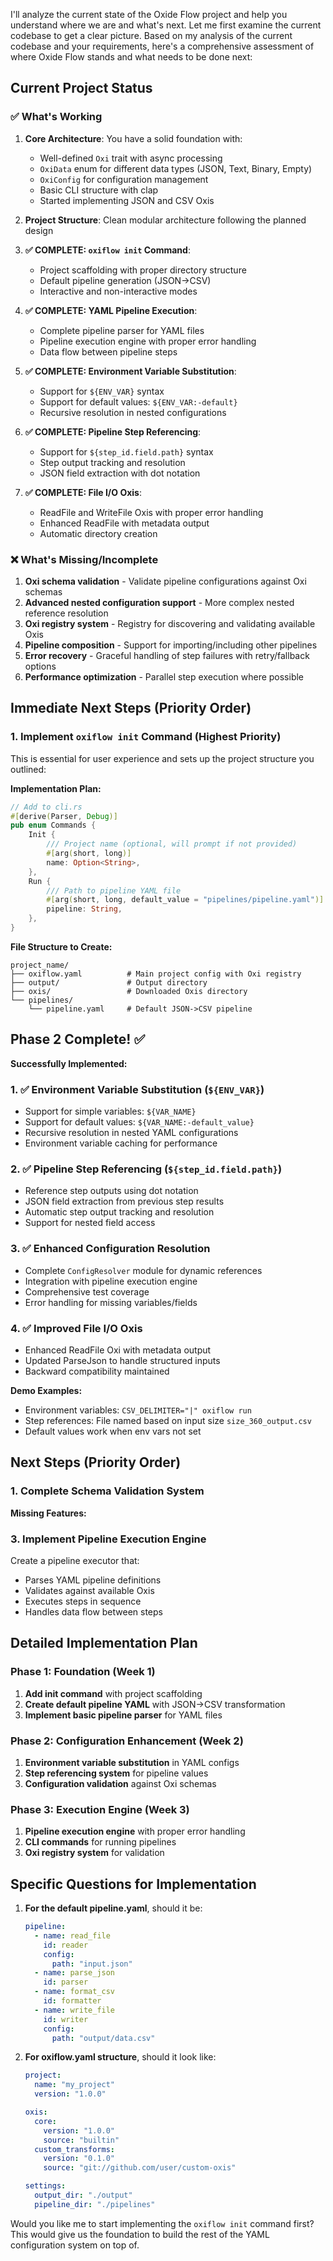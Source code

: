 I'll analyze the current state of the Oxide Flow project and help you understand where we are and what's next. Let me first examine the current codebase to get a clear picture. Based on my analysis of the current codebase and your requirements, here's a comprehensive assessment of where Oxide Flow stands and what needs to be done next:

## Current Project Status

### ✅ What's Working
1. **Core Architecture**: You have a solid foundation with:
   - Well-defined `Oxi` trait with async processing
   - `OxiData` enum for different data types (JSON, Text, Binary, Empty)
   - `OxiConfig` for configuration management
   - Basic CLI structure with clap
   - Started implementing JSON and CSV Oxis

2. **Project Structure**: Clean modular architecture following the planned design

3. **✅ COMPLETE: `oxiflow init` Command**:
   - Project scaffolding with proper directory structure
   - Default pipeline generation (JSON→CSV)
   - Interactive and non-interactive modes

4. **✅ COMPLETE: YAML Pipeline Execution**:
   - Complete pipeline parser for YAML files
   - Pipeline execution engine with proper error handling
   - Data flow between pipeline steps

5. **✅ COMPLETE: Environment Variable Substitution**:
   - Support for `${ENV_VAR}` syntax
   - Support for default values: `${ENV_VAR:-default}`
   - Recursive resolution in nested configurations

6. **✅ COMPLETE: Pipeline Step Referencing**:
   - Support for `${step_id.field.path}` syntax
   - Step output tracking and resolution
   - JSON field extraction with dot notation

7. **✅ COMPLETE: File I/O Oxis**:
   - ReadFile and WriteFile Oxis with proper error handling
   - Enhanced ReadFile with metadata output
   - Automatic directory creation

### ❌ What's Missing/Incomplete
1. **Oxi schema validation** - Validate pipeline configurations against Oxi schemas
2. **Advanced nested configuration support** - More complex nested reference resolution
3. **Oxi registry system** - Registry for discovering and validating available Oxis
4. **Pipeline composition** - Support for importing/including other pipelines
5. **Error recovery** - Graceful handling of step failures with retry/fallback options
6. **Performance optimization** - Parallel step execution where possible

## Immediate Next Steps (Priority Order)

### 1. Implement `oxiflow init` Command (Highest Priority)
This is essential for user experience and sets up the project structure you outlined:

**Implementation Plan:**
```rust
// Add to cli.rs
#[derive(Parser, Debug)]
pub enum Commands {
    Init {
        /// Project name (optional, will prompt if not provided)
        #[arg(short, long)]
        name: Option<String>,
    },
    Run {
        /// Path to pipeline YAML file
        #[arg(short, long, default_value = "pipelines/pipeline.yaml")]
        pipeline: String,
    },
}
```

**File Structure to Create:**
```
project_name/
├── oxiflow.yaml          # Main project config with Oxi registry
├── output/               # Output directory
├── oxis/                 # Downloaded Oxis directory
└── pipelines/
    └── pipeline.yaml     # Default JSON->CSV pipeline
```

## Phase 2 Complete! ✅

**Successfully Implemented:**

### 1. ✅ Environment Variable Substitution (`${ENV_VAR}`)
- Support for simple variables: `${VAR_NAME}`
- Support for default values: `${VAR_NAME:-default_value}`
- Recursive resolution in nested YAML configurations
- Environment variable caching for performance

### 2. ✅ Pipeline Step Referencing (`${step_id.field.path}`)
- Reference step outputs using dot notation
- JSON field extraction from previous step results
- Automatic step output tracking and resolution
- Support for nested field access

### 3. ✅ Enhanced Configuration Resolution
- Complete `ConfigResolver` module for dynamic references
- Integration with pipeline execution engine
- Comprehensive test coverage
- Error handling for missing variables/fields

### 4. ✅ Improved File I/O Oxis
- Enhanced ReadFile Oxi with metadata output
- Updated ParseJson to handle structured inputs
- Backward compatibility maintained

**Demo Examples:**
- Environment variables: `CSV_DELIMITER="|" oxiflow run`
- Step references: File named based on input size `size_360_output.csv`
- Default values work when env vars not set

## Next Steps (Priority Order)

### 1. Complete Schema Validation System
**Missing Features:**

### 3. Implement Pipeline Execution Engine
Create a pipeline executor that:
- Parses YAML pipeline definitions
- Validates against available Oxis
- Executes steps in sequence
- Handles data flow between steps

## Detailed Implementation Plan

### Phase 1: Foundation (Week 1)
1. **Add init command** with project scaffolding
2. **Create default pipeline YAML** with JSON→CSV transformation
3. **Implement basic pipeline parser** for YAML files

### Phase 2: Configuration Enhancement (Week 2)
1. **Environment variable substitution** in YAML configs
2. **Step referencing system** for pipeline values
3. **Configuration validation** against Oxi schemas

### Phase 3: Execution Engine (Week 3)
1. **Pipeline execution engine** with proper error handling
2. **CLI commands** for running pipelines
3. **Oxi registry system** for validation

## Specific Questions for Implementation

1. **For the default pipeline.yaml**, should it be:
   ```yaml
   pipeline:
     - name: read_file
       id: reader
       config:
         path: "input.json"
     - name: parse_json
       id: parser
     - name: format_csv
       id: formatter
     - name: write_file
       id: writer
       config:
         path: "output/data.csv"
   ```

2. **For oxiflow.yaml structure**, should it look like:
   ```yaml
   project:
     name: "my_project"
     version: "1.0.0"

   oxis:
     core:
       version: "1.0.0"
       source: "builtin"
     custom_transforms:
       version: "0.1.0"
       source: "git://github.com/user/custom-oxis"

   settings:
     output_dir: "./output"
     pipeline_dir: "./pipelines"
   ```

Would you like me to start implementing the `oxiflow init` command first? This would give us the foundation to build the rest of the YAML configuration system on top of.
